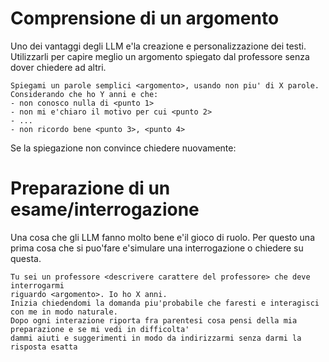 # Comprensione di un argomento

Uno dei vantaggi degli LLM e'la creazione e personalizzazione dei testi.
Utilizzarli per capire meglio un argomento spiegato dal professore senza dover chiedere ad altri.

```
Spiegami un parole semplici <argomento>, usando non piu' di X parole.
Considerando che ho Y anni e che:
- non conosco nulla di <punto 1>
- non mi e'chiaro il motivo per cui <punto 2>
- ...
- non ricordo bene <punto 3>, <punto 4>
```

Se la spiegazione non convince chiedere nuovamente:

# Preparazione di un esame/interrogazione

Una cosa che gli LLM fanno molto bene e'il gioco di ruolo.
Per questo una prima cosa che si puo'fare e'simulare una interrogazione
o chiedere su questa.

```
Tu sei un professore <descrivere carattere del professore> che deve interrogarmi
riguardo <argomento>. Io ho X anni.
Inizia chiedendomi la domanda piu'probabile che faresti e interagisci con me in modo naturale.
Dopo ogni interazione riporta fra parentesi cosa pensi della mia preparazione e se mi vedi in difficolta'
dammi aiuti e suggerimenti in modo da indirizzarmi senza darmi la risposta esatta
```


